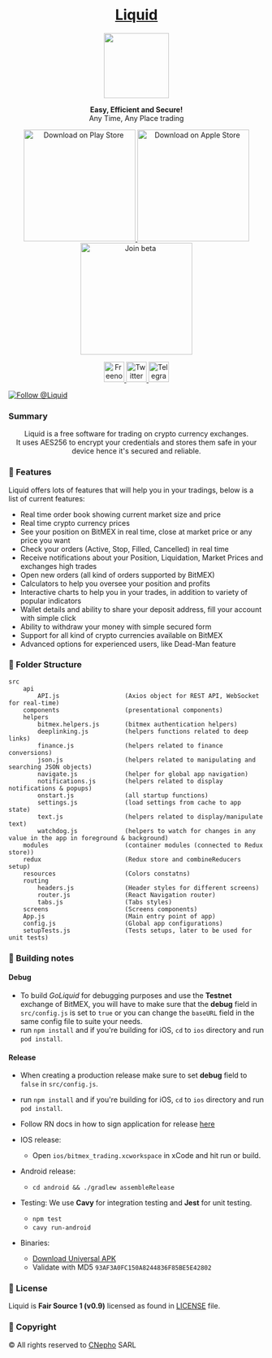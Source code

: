 <h1 align="center">
  <a href="https://goliquid.app/">
    Liquid
  </a>
</h1>
<p align="center">
    <img src="https://goliquid.app/assets/imgs/logo.svg" width="128">
</p>
<p align="center">
  <strong>Easy, Efficient and Secure!</strong><br>
  Any Time, Any Place trading
</p>

<p align="center">
  <a href="https://play.google.com/store/apps/details?id=com.bitmex_trading">
    <img src="https://goliquid.app/assets/imgs/google-play.svg" alt="Download on Play Store" width="220" />
  </a>
  <a href="https://apps.apple.com/us/app/l1qu1d/id1482273711?ls=1">
    <img src="https://goliquid.app/assets/imgs/apple-store.svg" alt="Download on Apple Store" width="220" />
  </a>
  <a href="https://testflight.apple.com/join/9PE9fAMf">
    <img src="https://goliquid.app/assets/imgs/testflight.svg" alt="Join beta" width="220" />
  </a>
</p>

<p align="center">
  <a href="https://webchat.freenode.net/#goliquid">
    <img src="https://webchat.freenode.net/static/favicon.png" alt="Freenode" width="40" />
  </a>
  <a href="https://twitter.com/GoLiquidApp">
    <img src="https://upload.wikimedia.org/wikipedia/en/thumb/9/9f/Twitter_bird_logo_2012.svg/150px-Twitter_bird_logo_2012.svg.png" alt="Twitter" width="40" />
  </a>
  <a href="https://t.me/goliquid">
    <img src="https://upload.wikimedia.org/wikipedia/commons/thumb/8/82/Telegram_logo.svg/768px-Telegram_logo.svg.png" alt="Telegram" width="40" />
  </a>
</p>

<p>
    <a href="https://twitter.com/intent/follow?screen_name=GoLiquidApp">
        <img src="https://img.shields.io/twitter/follow/GoLiquidApp.svg?label=Follow%20@Liquid" alt="Follow @Liquid" />
    </a>
</p>

### Summary
<p align="center">
Liquid is a free software for trading on crypto currency exchanges.<br/>
It uses AES256 to encrypt your credentials and stores them safe in your device hence it's secured and reliable.  
</p>

### 🚀 Features
Liquid offers lots of features that will help you in your tradings, below is a list of current features:
- Real time order book showing current market size and price
- Real time crypto currency prices
- See your position on BitMEX in real time, close at market price or any price you want
- Check your orders (Active, Stop, Filled, Cancelled) in real time
- Receive notifications about your Position, Liquidation, Market Prices and exchanges high trades
- Open new orders (all kind of orders supported by BitMEX)
- Calculators to help you oversee your position and profits
- Interactive charts to help you in your trades, in addition to variety of popular indicators
- Wallet details and ability to share your deposit address, fill your account with simple click
- Ability to withdraw your money with simple secured form
- Support for all kind of crypto currencies available on BitMEX
- Advanced options for experienced users, like Dead-Man feature

### 📖 Folder Structure
```
src
    api
        API.js                  (Axios object for REST API, WebSocket for real-time)
    components                  (presentational components)
    helpers
        bitmex.helpers.js       (bitmex authentication helpers)
        deeplinking.js          (helpers functions related to deep links)
        finance.js              (helpers related to finance conversions)
        json.js                 (helpers related to manipulating and searching JSON objects)
        navigate.js             (helper for global app navigation)
        notifications.js        (helpers related to display notifications & popups)
        onstart.js              (all startup functions)
        settings.js             (load settings from cache to app state)
        text.js                 (helpers related to display/manipulate text)
        watchdog.js             (helpers to watch for changes in any value in the app in foreground & background)
    modules                     (container modules (connected to Redux store))
    redux                       (Redux store and combineReducers setup)
    resources                   (Colors constatns)
    routing 
        headers.js              (Header styles for different screens)
        router.js               (React Navigation router)
        tabs.js                 (Tabs styles)
    screens                     (Screens components)
    App.js                      (Main entry point of app)
    config.js                   (Global app configurations)
    setupTests.js               (Tests setups, later to be used for unit tests)
```

### 🎉 Building notes
#### Debug
- To build *GoLiquid* for debugging purposes and use the **Testnet** exchange of BitMEX, you will have to make sure that the **debug** field in `src/config.js` is set to `true` or you can change the `baseURL` field in the same config file to suite your needs.  
- run `npm install` and if you're building for iOS, `cd` to `ios` directory and run `pod install`.  

#### Release
- When creating a production release make sure to set **debug** field to `false` in `src/config.js`.  
- run `npm install` and if you're building for iOS, `cd` to `ios` directory and run `pod install`.   
- Follow RN docs in how to sign application for release [here](https://facebook.github.io/react-native/docs/signed-apk-android)

- IOS release:  
  - Open `ios/bitmex_trading.xcworkspace` in xCode and hit run or build.

- Android release:  
  - `cd android && ./gradlew assembleRelease`

- Testing:
  We use **Cavy** for integration testing and **Jest** for unit testing.
  - `npm test`
  - `cavy run-android`

- Binaries:
  - [Download Universal APK](https://drive.google.com/open?id=1Lwc5F0gsPDDcRc6YqyY19zqlZB3LCDYT)
  - Validate with MD5 `93AF3A0FC150A8244836F85BE5E42802`

### 📄 License

Liquid is **Fair Source 1 (v0.9)** licensed as found in [LICENSE](LICENSE) file.

### 📄 Copyright
© All rights reserved to [CNepho](https://cnepho.com/) SARL